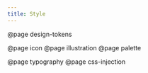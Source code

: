 ```yaml
---
title: Style
---
```


@page design-tokens

<!-- @page default-theme -->

@page icon
@page illustration
@page palette

<!-- @page themes -->

@page typography
@page css-injection
